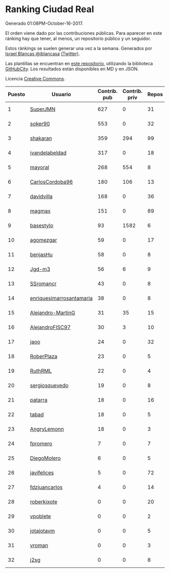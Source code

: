 # Ranking Ciudad Real

Generado 01:08PM-October-16-2017.

El orden viene dado por las contribuciones públicas. Para aparecer en este ránking hay que tener, al menos, un repositorio público y un seguidor.

Estos ránkings se suelen generar una vez a la semana. Generados por [Israel Blancas @iblancasa](https://github.com/iblancasa/) [(Twitter)](https://twitter.com/iblancasa).

Las plantillas se encuentran en [este repositorio](https://github.com/iblancasa/GH-Spanish-Ranking), utilizando la biblioteca [GitHubCity](https://github.com/iblancasa/GitHubCity). Los resultados están disponibles en MD y en JSON.

Licencia [Creative Commons](https://creativecommons.org/licenses/by/4.0/).

| Puesto   |  Usuario  | Contrib. pub | Contrib. priv |Repos| Followers | Desde |  Avatar  |
|----------|-----------|--------------|---------------|-----|-----------|-------|----------|
|1|[SuperJMN](https://github.com/SuperJMN)|627|0|31|29|2012-12-23|![SuperJMN](https://avatars0.githubusercontent.com/u/3109851)|
|2|[soker90](https://github.com/soker90)|553|0|32|5|2014-08-03|![soker90](https://avatars0.githubusercontent.com/u/8345188)|
|3|[shakaran](https://github.com/shakaran)|359|294|99|22|2008-06-19|![shakaran](https://avatars0.githubusercontent.com/u/14254)|
|4|[ivandelabeldad](https://github.com/ivandelabeldad)|317|0|18|4|2014-12-27|![ivandelabeldad](https://avatars3.githubusercontent.com/u/10326536)|
|5|[mayoral](https://github.com/mayoral)|268|554|8|31|2008-04-06|![mayoral](https://avatars0.githubusercontent.com/u/5371)|
|6|[CarlosCordoba96](https://github.com/CarlosCordoba96)|180|106|13|14|2016-09-28|![CarlosCordoba96](https://avatars3.githubusercontent.com/u/22503199)|
|7|[davidvilla](https://github.com/davidvilla)|168|0|36|14|2011-06-08|![davidvilla](https://avatars2.githubusercontent.com/u/838459)|
|8|[magmax](https://github.com/magmax)|151|0|89|38|2011-01-26|![magmax](https://avatars3.githubusercontent.com/u/584026)|
|9|[basestylo](https://github.com/basestylo)|93|1582|6|8|2015-03-16|![basestylo](https://avatars1.githubusercontent.com/u/11503528)|
|10|[agomezgar](https://github.com/agomezgar)|59|0|17|13|2015-02-18|![agomezgar](https://avatars0.githubusercontent.com/u/11057399)|
|11|[benjasHu](https://github.com/benjasHu)|58|0|8|3|2014-09-28|![benjasHu](https://avatars2.githubusercontent.com/u/8950146)|
|12|[Jgd-m3](https://github.com/Jgd-m3)|56|6|9|2|2017-03-21|![Jgd-m3](https://avatars3.githubusercontent.com/u/26570829)|
|13|[SSromancr](https://github.com/SSromancr)|43|0|8|2|2017-02-27|![SSromancr](https://avatars1.githubusercontent.com/u/26056669)|
|14|[enriquesimarrosantamaria](https://github.com/enriquesimarrosantamaria)|38|0|8|3|2015-10-19|![enriquesimarrosantamaria](https://avatars0.githubusercontent.com/u/15198291)|
|15|[Alejandro-MartinG](https://github.com/Alejandro-MartinG)|31|35|15|3|2015-09-05|![Alejandro-MartinG](https://avatars2.githubusercontent.com/u/14140693)|
|16|[AlejandroFISC97](https://github.com/AlejandroFISC97)|30|3|10|2|2017-02-19|![AlejandroFISC97](https://avatars2.githubusercontent.com/u/25884198)|
|17|[jaoo](https://github.com/jaoo)|24|0|32|8|2011-03-25|![jaoo](https://avatars3.githubusercontent.com/u/690184)|
|18|[RoberPlaza](https://github.com/RoberPlaza)|23|0|5|3|2016-12-07|![RoberPlaza](https://avatars3.githubusercontent.com/u/24433548)|
|19|[RuthRML](https://github.com/RuthRML)|22|0|4|5|2016-09-28|![RuthRML](https://avatars0.githubusercontent.com/u/22493098)|
|20|[sergiosquevedo](https://github.com/sergiosquevedo)|19|0|8|14|2012-04-28|![sergiosquevedo](https://avatars3.githubusercontent.com/u/1688176)|
|21|[patarra](https://github.com/patarra)|18|0|16|4|2012-09-04|![patarra](https://avatars1.githubusercontent.com/u/2276101)|
|22|[tabad](https://github.com/tabad)|18|0|5|4|2012-08-20|![tabad](https://avatars2.githubusercontent.com/u/2183103)|
|23|[AngryLemonn](https://github.com/AngryLemonn)|18|0|3|7|2014-02-19|![AngryLemonn](https://avatars2.githubusercontent.com/u/6731364)|
|24|[fpromero](https://github.com/fpromero)|7|0|7|2|2014-11-06|![fpromero](https://avatars3.githubusercontent.com/u/9592895)|
|25|[DiegoMolero](https://github.com/DiegoMolero)|6|0|5|2|2015-09-28|![DiegoMolero](https://avatars2.githubusercontent.com/u/14870400)|
|26|[javifelices](https://github.com/javifelices)|5|0|72|12|2013-02-24|![javifelices](https://avatars3.githubusercontent.com/u/3685015)|
|27|[fdzjuancarlos](https://github.com/fdzjuancarlos)|4|0|14|2|2013-09-27|![fdzjuancarlos](https://avatars3.githubusercontent.com/u/5560118)|
|28|[roberkixote](https://github.com/roberkixote)|0|0|20|4|2011-02-10|![roberkixote](https://avatars3.githubusercontent.com/u/610447)|
|29|[vpoblete](https://github.com/vpoblete)|0|0|2|2|2012-08-23|![vpoblete](https://avatars1.githubusercontent.com/u/2203544)|
|30|[jotajotavm](https://github.com/jotajotavm)|0|0|5|50|2013-12-10|![jotajotavm](https://avatars3.githubusercontent.com/u/6154935)|
|31|[vroman](https://github.com/vroman)|0|0|3|8|2009-01-09|![vroman](https://avatars3.githubusercontent.com/u/45230)|
|32|[j2sg](https://github.com/j2sg)|0|0|8|2|2011-03-18|![j2sg](https://avatars3.githubusercontent.com/u/677220)|
